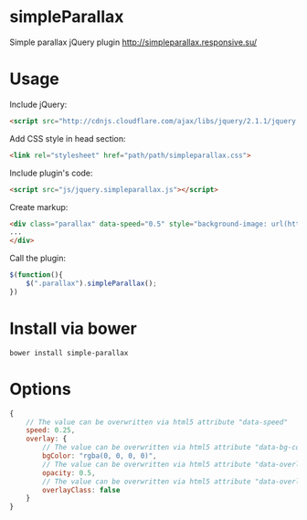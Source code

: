 simpleParallax
==============

Simple parallax jQuery plugin http://simpleparallax.responsive.su/

Usage
=====

Include jQuery:
```html
<script src="http://cdnjs.cloudflare.com/ajax/libs/jquery/2.1.1/jquery.min.js"></script>
```
Add CSS style in head section:
```html
<link rel="stylesheet" href="path/path/simpleparallax.css">	
```
Include plugin's code:
```html
<script src="js/jquery.simpleparallax.js"></script>
```
Create markup:
```html
<div class="parallax" data-speed="0.5" style="background-image: url(http://lorempixel.com/1920/1600/nature/2);">
...			
</div>
```
Call the plugin:
```javascript
$(function(){				
	$(".parallax").simpleParallax();
})
```

Install via bower
=================
```
bower install simple-parallax
```

Options
=======

```javascript
{
	// The value can be overwritten via html5 attribute "data-speed"
	speed: 0.25,
	overlay: {
		// The value can be overwritten via html5 attribute "data-bg-color"
		bgColor: "rgba(0, 0, 0, 0)",
		// The value can be overwritten via html5 attribute "data-overlay-opacity"
		opacity: 0.5,
		// The value can be overwritten via html5 attribute "data-overlay-class"
		overlayClass: false
	}
}
```
